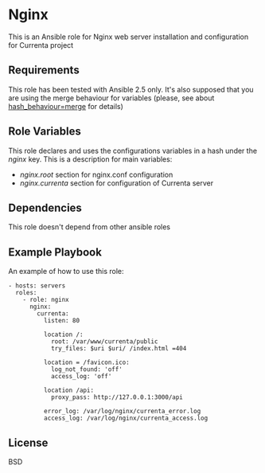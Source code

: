 Nginx
=========

This is an Ansible role for Nginx web server installation and configuration for Currenta project

Requirements
------------

This role has been tested with Ansible 2.5 only. It's also supposed that
you are using the merge behaviour for variables (please, see about
[hash_behaviour=merge](http://docs.ansible.com/ansible/latest/reference_appendices/config.html?highlight=hash%20behaviour#envvar-ANSIBLE_HASH_BEHAVIOUR)
for details)


Role Variables
--------------

This role declares and uses the configurations variables in a hash under the
_nginx_ key. This is a description for main variables:

  * _nginx.root_ section for nginx.conf configuration
  * _nginx.currenta_ section for configuration of Currenta server

Dependencies
------------

This role doesn't depend from other ansible roles

Example Playbook
----------------

An example of how to use this role:

    - hosts: servers
      roles:
        - role: nginx
          nginx:
            currenta:
              listen: 80

              location /:
                root: /var/www/currenta/public
                try_files: $uri $uri/ /index.html =404

              location = /favicon.ico:
                log_not_found: 'off'
                access_log: 'off'

              location /api:
                proxy_pass: http://127.0.0.1:3000/api

              error_log: /var/log/nginx/currenta_error.log
              access_log: /var/log/nginx/currenta_access.log


License
-------

BSD
